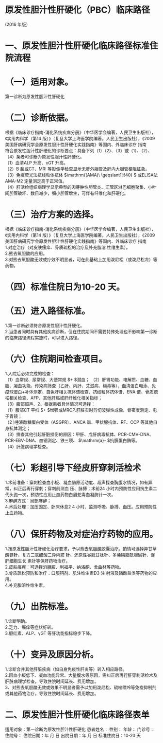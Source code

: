 # 原发性胆汁性肝硬化（PBC）临床路径  
(2016 年版）  
# 一、原发性胆汁性肝硬化临床路径标准住院流程  
# （一）适用对象。  
第一诊断为原发性胆汁性肝硬化  
# （二）诊断依据。  
根据《临床诊疗指南-消化系统疾病分册》（中华医学会编著，人民卫生出版社），《实用内科学（第14 版）》（复旦大学上海医学院编著，人民卫生出版社），《2009 美国肝病研究学会原发性胆汁性肝硬化实践指南》等国内、外临床诊疗 指南  
符合原发性胆汁性肝硬化的诊断要点：具备下列（1）（2）、（3）或（1）、（2）、（4）条者可诊断为原发性胆汁性肝硬化。  
（1）血清ALP 升高、γGT 升高。  
（2）B 超或CT、MRI 等影像学检查显示无肝外胆管及肝内大胆管梗阻征象。  
（3）免疫荧光法抗线粒体抗体 $\mathrm{(AMA)\ \geqslant1\!:\!40} $ 或ELISA法AMA-M2 定量测定高于正常值。  
（4）肝活检组织病理学显示典型的肉芽肿性胆管炎、汇管区淋巴细胞聚集、小叶间胆管破坏、数目减少，细小胆管增生，可伴有纤维化和肝硬化。  
# （三）治疗方案的选择。  
根据《临床诊疗指南-消化系统疾病分册》（中华医学会编著，人民卫生出版社），《实用内科学（第14 版）》（复旦大学上海医学院编著，人民卫生出版社），《2009 美国肝病研究学会原发性胆汁性肝硬化实践指南》等国内、外临床诊疗 指南  
1.对症治疗（对皮肤瘙痒、骨质疏松的治疗及补充脂溶 性维生素）。  
2.熊去氧胆酸的应用。  
3.对熊去氧胆酸无效或疗效不明显者，可在此基础上加用泼尼松（或泼尼松龙）等药物。  
# （四）标准住院日为10-20 天。  
# （五）进入路径标准。  
1.第一诊断必须符合原发性胆汁性肝硬化。  
2.当患者同时具有其他疾病诊断，但在住院期间不需要特殊处理也不影响第一诊断的临床路径流程实施时，可以进入路径。  
# （六）住院期间检查项目。  
1.入院后必须完成的检查：  
（1）血常规、尿常规、大便常规 $+ $潜血； （2）肝肾功能、电解质、血糖、血脂、凝血功能、传染病筛查（乙肝、丙肝、艾滋病、梅毒等）、血清蛋白电泳、免疫球蛋白+补体测定、自免肝相关抗体谱检查、抗线粒体抗体谱、ENA 谱、骨质疏松相关检查、AFP、其他肝癌或肝纤维化相关指标；  
（3）腹部超声、2、根据患者具体情况可选择：  
（1）腹部CT 平扫 $+ $增强或MRCP.肝脏实时剪切波弹性成像、骨密度测定、电子胃镜；  
（2 )唾液酸糖蛋白受体（ASGPR）、ANCA 谱、甲状腺抗体、RF、CCP 等其他自身抗体测定；  
（3）排查其他引起肝脏损伤的原因：甲肝、戊肝病毒抗体、PCR-CMV-DNA、PCR-EBV-DNA、血铜测定、铁三项、 $\mathrm{a}- $抗胰蛋白酶等。  
（4）肝脏病理学检查。  
# （七）彩超引导下经皮肝穿刺活检术  
1.术前准备：穿刺检查血小板、凝血酶原活动度、超声探查胸腹水情况，如有异常，纠正后再行穿刺；穿刺前测血 压、脉搏；术前24 小时内预防性应用抗生素二代头孢一次，预防性应用止血药物白眉蛇毒血凝酶针一次。  
3.麻醉方式：局部麻醉；  
4.术后处理：加压固定、卧床休息2 4 小时、监测呼吸、脉搏、血压。应用预防性止血药物。  
# （八）保肝药物及对症治疗药物的应用。  
1.按原发性胆汁性肝硬化治疗要求，予以熊去氧胆酸胶囊治疗。酌情可选择异甘草酸镁针、复方二氯醋酸二异丙胺 针、还原性谷胱甘肽针、多烯磷脂酰胆碱针、促肝细胞生长 素针等保肝药物治疗。  
2.皮肤瘙痒：可选择消胆胺、利福平、纳洛酮、舍曲林等药物。  
3.骨质疏松预防和治疗：口服钙剂、肌注维生素D3 注 射液及磷酸盐类等药物的应用。  
4.补充脂溶性维生素。  
# （九）出院标准。  
1.诊断明确。  
2.乏力、瘙痒等症状好转。  
3.胆红素、ALP、γGT 等肝功能指标稳步下降。  
# （十）变异及原因分析。  
1.诊断合并其他肝脏疾病（如自身免疫性肝炎等）转入相应路径。  
2.因血小板低下、凝血功能异常、大量腹水等原因，需纠正后再行肝穿刺活检术及肝脏病理学检查，导致住院时间延长、费用增加。  
3、对熊去氧胆酸无效或效果不明显者需予以加用泼尼松、硫唑嘌呤等免疫抑制剂或其他药物治疗，导致住院时间延长、费用增加。  
# 二、原发性胆汁性肝硬化临床路径表单  
适用对象：第一诊断为原发性胆汁性肝硬化 患者姓名：  性别：   年龄：    门诊号：       住院号： 住院日期：年 月 日     出院日期：年 月 日   标准住院日：10-20 天  
